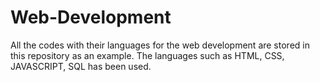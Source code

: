 # Web-Development
All the codes with their languages for the web development are stored in this repository as an example. The languages such as HTML, CSS, JAVASCRIPT, SQL has been used.
